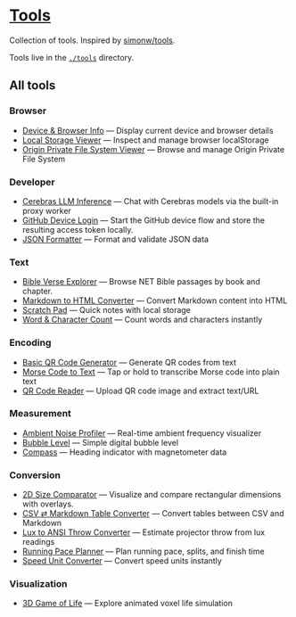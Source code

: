 # [Tools](https://tools.dave.engineer/)

Collection of tools. Inspired by [simonw/tools](https://github.com/simonw/tools).

Tools live in the [`./tools`](./tools) directory.

## All tools

<!-- TOOLS-LIST:START -->

<!-- This section is automatically generated by `npm run build`. -->

### Browser

- [Device & Browser Info](https://tools.dave.engineer/tools/device-browser-info) — Display current device and browser details
- [Local Storage Viewer](https://tools.dave.engineer/tools/local-storage-viewer) — Inspect and manage browser localStorage
- [Origin Private File System Viewer](https://tools.dave.engineer/tools/origin-private-file-system-viewer) — Browse and manage Origin Private File System

### Developer

- [Cerebras LLM Inference](https://tools.dave.engineer/tools/cerebras-llm-inference) — Chat with Cerebras models via the built-in proxy worker
- [GitHub Device Login](https://tools.dave.engineer/tools/github-device-login) — Start the GitHub device flow and store the resulting access token locally.
- [JSON Formatter](https://tools.dave.engineer/tools/json-formatter) — Format and validate JSON data

### Text

- [Bible Verse Explorer](https://tools.dave.engineer/tools/bible-browser) — Browse NET Bible passages by book and chapter.
- [Markdown to HTML Converter](https://tools.dave.engineer/tools/markdown-to-html) — Convert Markdown content into HTML
- [Scratch Pad](https://tools.dave.engineer/tools/scratch-pad) — Quick notes with local storage
- [Word & Character Count](https://tools.dave.engineer/tools/word-character-count) — Count words and characters instantly

### Encoding

- [Basic QR Code Generator](https://tools.dave.engineer/tools/basic-qr-code) — Generate QR codes from text
- [Morse Code to Text](https://tools.dave.engineer/tools/morse-code-to-text) — Tap or hold to transcribe Morse code into plain text
- [QR Code Reader](https://tools.dave.engineer/tools/qr-code-reader) — Upload QR code image and extract text/URL

### Measurement

- [Ambient Noise Profiler](https://tools.dave.engineer/tools/ambient-noise-profiler) — Real-time ambient frequency visualizer
- [Bubble Level](https://tools.dave.engineer/tools/bubble-level) — Simple digital bubble level
- [Compass](https://tools.dave.engineer/tools/compass) — Heading indicator with magnetometer data

### Conversion

- [2D Size Comparator](https://tools.dave.engineer/tools/area-size-comparator) — Visualize and compare rectangular dimensions with overlays.
- [CSV ⇄ Markdown Table Converter](https://tools.dave.engineer/tools/csv-markdown-table) — Convert tables between CSV and Markdown
- [Lux to ANSI Throw Converter](https://tools.dave.engineer/tools/lux-to-ansi-throw) — Estimate projector throw from lux readings
- [Running Pace Planner](https://tools.dave.engineer/tools/running-pace-planner) — Plan running pace, splits, and finish time
- [Speed Unit Converter](https://tools.dave.engineer/tools/speed-unit-converter) — Convert speed units instantly

### Visualization

- [3D Game of Life](https://tools.dave.engineer/tools/3d-game-of-life) — Explore animated voxel life simulation

<!-- TOOLS-LIST:END -->
